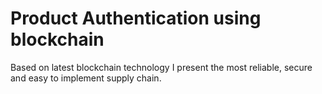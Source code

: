 # Product Authentication using blockchain
Based on latest blockchain technology I present the most reliable, secure and easy to implement supply chain.
